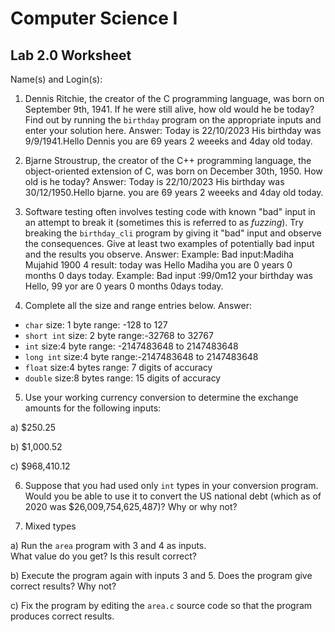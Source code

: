 
# Computer Science I 
## Lab 2.0 Worksheet

Name(s) and Login(s):



1. Dennis Ritchie, the creator of the C programming language,
was born on September 9th, 1941.  If he were still alive,
how old would he be today?  Find out by running the `birthday`
program on the appropriate inputs and enter your solution here.
Answer: Today is 22/10/2023
His birthday was 9/9/1941.Hello Dennis you are 69 years 2 weeeks and 4day old today. 




2. Bjarne Stroustrup, the creator of the C++ programming
language, the object-oriented extension of C, was born on
December 30th, 1950.  How old is he today?
 Answer:
 Today is 22/10/2023
His birthday was 30/12/1950.Hello bjarne.
 you are 69 years 2 weeeks and 4day old today. 




3. Software testing often involves testing code with known
"bad" input in an attempt to break it (sometimes this is
referred to as *fuzzing*).  Try breaking the `birthday_cli`
program by giving it "bad" input and observe the consequences.
Give at least two examples of potentially bad input and the
results you observe.
Answer:
Example: Bad input:Madiha Mujahid 1900 4
result: today was 
Hello Madiha you are 0 years 0 months 0 days today.
Example: Bad input :99/0m12
your birthday was 
Hello, 99 yor are 0 years 0 months 0days today.



4. Complete all the size and range entries below.
Answer:

* `char`
  size: 1 byte
  range: -128 to 127
* `short int`
  size: 2 byte
  range:-32768 to 32767
* `int`
  size:4 byte 
  range: -2147483648 to 2147483648
* `long int`
  size:4 byte 
  range:-2147483648 to 2147483648
* `float`
  size:4 bytes
  range: 7 digits of accuracy
* `double`
  size:8 bytes
  range: 15 digits of accuracy


5. Use your working currency conversion to determine
the exchange amounts for the following inputs:

  a) $250.25

  b) $1,000.52

  c) $968,410.12



6. Suppose that you had used only `int` types
in your conversion program.  Would you be able
to use it to convert the US national debt
(which as of 2020 was \$26,009,754,625,487)?
Why or why not?




7. Mixed types

a) Run the `area` program with 3 and 4 as inputs.  
What value do you get?  Is this result correct?


b) Execute the program again with inputs 3 and 5.
Does the program give correct results?  Why not?


c) Fix the program by editing the `area.c` source
code so that the program produces correct results.
